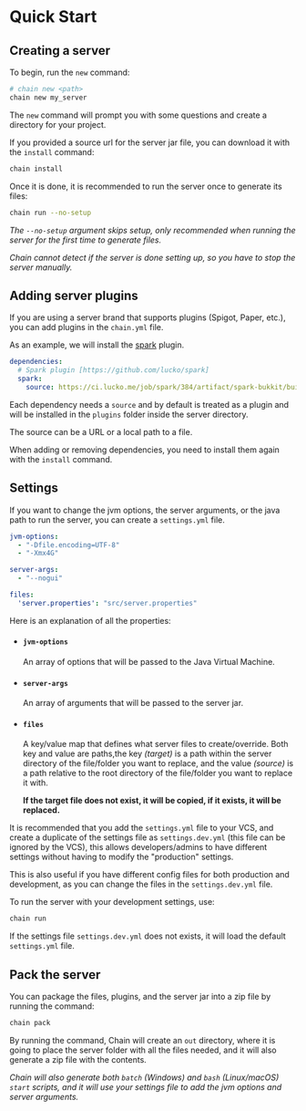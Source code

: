 # Quick Start

## Creating a server

To begin, run the `new` command:

```bash
# chain new <path>
chain new my_server
```

The `new` command will prompt you with some questions and create a directory for your project.

If you provided a source url for the server jar file, you can download it with the `install` command:

```bash
chain install
```

Once it is done, it is recommended to run the server once to generate its files:

```bash
chain run --no-setup
```

*The `--no-setup` argument skips setup, only recommended when running the server for the first time to generate files.*

*Chain cannot detect if the server is done setting up, so you have to stop the server manually.*

## Adding server plugins

If you are using a server brand that supports plugins (Spigot, Paper, etc.),
you can add plugins in the `chain.yml` file.

As an example, we will install the [spark](https://github.com/lucko/spark) plugin.

```yml
dependencies:
  # Spark plugin [https://github.com/lucko/spark]
  spark:
    source: https://ci.lucko.me/job/spark/384/artifact/spark-bukkit/build/libs/spark-1.10.43-bukkit.jar
```

Each dependency needs a `source` and by default is treated as a plugin
and will be installed in the `plugins` folder inside the server directory.

The source can be a URL or a local path to a file.

When adding or removing dependencies, you need to install them again with the `install` command.

## Settings

If you want to change the jvm options, the server arguments, or the java path to run the server,
you can create a `settings.yml` file.

```yml
jvm-options:
  - "-Dfile.encoding=UTF-8"
  - "-Xmx4G"

server-args:
  - "--nogui"

files:
  'server.properties': "src/server.properties"
```

Here is an explanation of all the properties:

- #### `jvm-options`
  An array of options that will be passed to the Java Virtual Machine.
- #### `server-args`
  An array of arguments that will be passed to the server jar.
- #### `files`
  A key/value map that defines what server files to create/override.
  Both key and value are paths,the key *(target)* is a path within the server directory of the file/folder you want to
  replace,
  and the value *(source)* is a path relative to the root directory of the file/folder you want to replace it with.

  **If the target file does not exist, it will be copied, if it exists, it will be replaced.**

It is recommended that you add the `settings.yml` file to your VCS, and create a duplicate of the settings file
as `settings.dev.yml` (this file can be ignored by the VCS),
this allows developers/admins to have different settings without having to modify the "production" settings.

This is also useful if you have different config files for both production and development, as you can change the files
in the `settings.dev.yml` file.

To run the server with your development settings, use:

```bash
chain run
```

If the settings file `settings.dev.yml` does not exists, it will load the default `settings.yml` file.

## Pack the server

You can package the files, plugins, and the server jar into a zip file by running the command:

```bash
chain pack
```

By running the command, Chain will create an `out` directory,
where it is going to place the server folder with all the files needed,
and it will also generate a zip file with the contents.

*Chain will also generate both `batch` (Windows) and `bash` (Linux/macOS) `start` scripts, and it will use your settings
file to add the jvm options and server arguments.*
